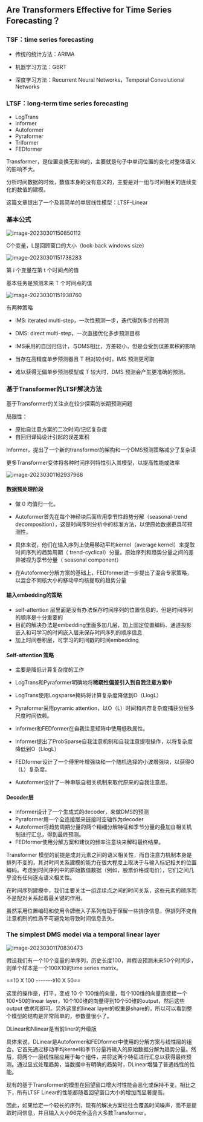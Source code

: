 ## Are Transformers Effective for Time Series Forecasting？

### TSF：time series forecasting 

+ 传统的统计方法：ARIMA

+ 机器学习方法：GBRT

+ 深度学习方法：Recurrent Neural Networks，Temporal Convolutional Networks 

### LTSF：long-term time series forecasting

+ LogTrans
+ Informer
+ Autoformer
+ Pyraformer
+ Triformer
+ FEDformer 



Transformer，是位置变换无影响的，主要就是句子中单词位置的变化对整体语义的影响不大。

分析时间数据的时候，数值本身的没有意义的，主要是对一组与时间相关的连续变化的数值的建模。



这篇文章提出了一个及其简单的单层线性模型：LTSF-Linear



### 基本公式

![image-20230301150850112](http://picture.jacobx.top/markdown/image-20230301150850112.png)

C个变量，L是回顾窗口的大小（look-back windows size）

![image-20230301151738283](http://picture.jacobx.top/markdown/image-20230301151738283.png)

第 i 个变量在第 t 个时间点的值



基本任务是预测未来 T 个时间点的值

![image-20230301151938760](http://picture.jacobx.top/markdown/image-20230301151938760.png)



有两种策略

+ IMS:  iterated multi-step，一次性预测一步，迭代得到多步的预测
+ DMS:  direct multi-step，一次直接优化多步预测目标

+ IMS采用的自回归估计，与DMS相比，方差较小，但是会受到误差累积的影响

+ 当存在高精度单步预测器且 T 相对较小时，IMS 预测更可取

+ 难以获得无偏单步预测模型或 T 较大时，DMS 预测会产生更准确的预测。



### 基于Transformer的LTSF解决方法

基于Transformer的关注点在较少探索的长期预测问题

局限性：

+ 原始自注意方案的二次时间/记忆复杂度
+ 自回归译码设计引起的误差累积



Informer，提出了一个新的transformer的架构和一个DMS预测策略减少了复杂读

更多Transformer变体将各种时间序列特性引入其模型，以提高性能或效率

![image-20230301162937968](http://picture.jacobx.top/markdown/image-20230301162937968.png)

#### 数据预处理阶段

+ 做 0 均值归一化。

+ Autoformer首先在每个神经块后面应用季节性趋势分解（seasonal-trend decomposition），这是时间序列分析中的标准方法，以使原始数据更具可预测性。
+ 具体来说，他们在输入序列上使用移动平均kernel（average kernel）来提取时间序列的趋势周期（ trend-cyclical）分量。原始序列和趋势分量之间的差异被视为季节分量（ seasonal component）
+ 在Autoformer分解方案的基础上，FEDformer进一步提出了混合专家策略，以混合不同核大小的移动平均核提取的趋势分量

#### 输入embedding的策略

+ self-attention 层里面是没有办法保存时间序列的位置信息的，但是时间序列的顺序是十分重要的
+ 目前的解决办法是embedding里面多加几层，加上固定位置编码、通道投影嵌入和可学习的时间嵌入层来保存时间序列的顺序信息
+ 加上时间卷积层，可学习的时间戳的时间embedding

#### Self-attention 策略

+ 主要是降低计算复杂度的工作

+ LogTrans和Pyraformer明确地将**稀疏性偏差引入到自我注意方案中**
+ LogTrans使用Logsparse掩码将计算复杂度降低到O（LlogL）
+ Pyraformer采用pyramic attention，以O（L）时间和内存复杂度捕获分层多尺度时间依赖。
+ Informer和FEDformer在自我注意矩阵中使用低秩属性。
+ Informer提出了ProbSparse自我注意机制和自我注意提取操作，以将复杂度降低到O（LlogL）
+ FEDformer设计了一个傅里叶增强块和一个随机选择的小波增强块，以获得O（L）复杂度。
+ Autoformer设计了一种串联自相关机制来取代原来的自我注意层。

#### Decoder层

+ Informer设计了一个生成式的decoder，来做DMS的预测
+ Pyraformer用一个全连接层来链接时空轴作为decoder
+ Autoformer将趋势周期分量的两个精细分解特征和季节分量的叠加自相关机制进行汇总，得到最终预测。
+ FEDformer使用分解方案和建议的频率注意块来解码最终结果。



Transformer 模型的前提是成对元素之间的语义相关性，而自注意力机制本身是排列不变的，其对时间关系建模的能力在很大程度上取决于与输入标记相关的位置编码。考虑到时间序列中的原始数值数据（例如，股票价格或电价），它们之间几乎没有任何逐点语义相关性。

在时间序列建模中，我们主要关注一组连续点之间的时间关系，这些元素的顺序而不是配对关系起着最关键的作用。

虽然采用位置编码和使用令牌嵌入子系列有助于保留一些排序信息，但排列不变自注意机制的性质不可避免地导致时间信息丢失。





### The simplest DMS model via a temporal linear layer

![image-20230301170830473](http://picture.jacobx.top/markdown/image-20230301170830473.png)

假设我们有一个10个变量的单序列，历史长度100，并假设预测未来50个时间步，则单个样本是一个100X10的time series matrix。

==10 X 100 -------》10 X 50==

这里的操作是，打平，变成 10 个 100维的向量，每个100维的向量直接接一个 100*50的linear layer，10个100维的向量得到10个50维的output，然后这些output 做求和即可。另外这里的linear layer的权重是share的，所以可以看到整个模型的结构是非常简单的，参数量很小了。



DLinear和Nlinear是当前liner的升级版

具体来说，DLinear是Autoformer和FEDformer中使用的分解方案与线性层的组合。它首先通过移动平均kernel和季节分量将输入的原始数据分解为趋势分量。然后，将两个一层线性层应用于每个组件，并将这两个特征进行汇总以获得最终预测。通过显式处理趋势，当数据中有明确的趋势时，DLinear增强了普通线性的性能。





现有的基于Transformer的模型在回望窗口增大时性能会恶化或保持不变。相比之下，所有LTSF Linear的性能都随着回望窗口大小的增加而显著提高。

因此，如果给定一个较长的序列，现有的解决方案往往会覆盖时间噪声，而不是提取时间信息，并且输入大小96完全适合大多数Transformer。